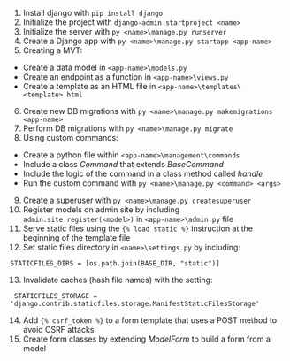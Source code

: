 1. Install django with `pip install django`
2. Initialize the project with `django-admin startproject <name>`
3. Initialize the server with `py <name>\manage.py runserver`
4. Create a Django app with `py <name>\manage.py startapp <app-name>`
5. Creating a MVT:
  - Create a data model in `<app-name>\models.py`
  - Create an endpoint as a function in `<app-name>\views.py`
  - Create a template as an HTML file in `<app-name>\templates\<template>.html`
6. Create new DB migrations with `py <name>\manage.py makemigrations <app-name>`
7. Perform DB migrations with `py <name>\manage.py migrate`
8. Using custom commands:
  - Create a python file within `<app-name>\management\commands`
  - Include a class *Command* that extends *BaseCommand*
  - Include the logic of the command in a class method called *handle*
  - Run the custom command with `py <name>\manage.py <command> <args>`
9. Create a superuser with `py <name>\manage.py createsuperuser`
10. Register models on admin site by including `admin.site.register(<model>)` in `<app-name>\admin.py` file
11. Serve static files using the `{% load static %}` instruction at the beginning of the template file
12. Set static files directory in `<name>\settings.py` by including:
```
STATICFILES_DIRS = [os.path.join(BASE_DIR, "static")]
```
13. Invalidate caches (hash file names) with the setting:
```
 STATICFILES_STORAGE = 'django.contrib.staticfiles.storage.ManifestStaticFilesStorage'
```
14. Add `{% csrf_token %}` to a form template that uses a POST method to avoid CSRF attacks
15. Create form classes by extending *ModelForm* to build a form from a model
